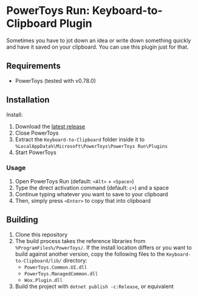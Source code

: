 # PowerToys Run: Keyboard-to-Clipboard Plugin

Sometimes you have to jot down an idea or write down something quickly and have it saved on your clipboard. You can use this plugin just for that.

## Requirements

- PowerToys (tested with v0.78.0)

## Installation

Install:
1. Download the [latest release](https://github.com/YLokma/PTRun-Keyboard-to-Clipboard/releases)
2. Close PowerToys
3. Extract the `Keyboard-to-Clipboard` folder inside it to `%LocalAppData%\Microsoft\PowerToys\PowerToys Run\Plugins`
4. Start PowerToys

### Usage

1. Open PowerToys Run (default: `<Alt>` + `<Space>`)
2. Type the direct activation command (default: `c+`) and a space
3. Continue typing whatever you want to save to your clipboard
4. Then, simply press `<Enter>` to copy that into clipboard

## Building

1. Clone this repository
2. The build process takes the reference libraries from `%ProgramFiles%/PowerToys/`. If the install location differs or you want to build against another version, copy the following files to the `Keyboard-to-Clipboard/lib/` directory:
	- `PowerToys.Common.UI.dll`
	- `PowerToys.ManagedCommon.dll`
	- `Wox.Plugin.dll`
3. Build the project with `dotnet publish -c:Release`, or equivalent
